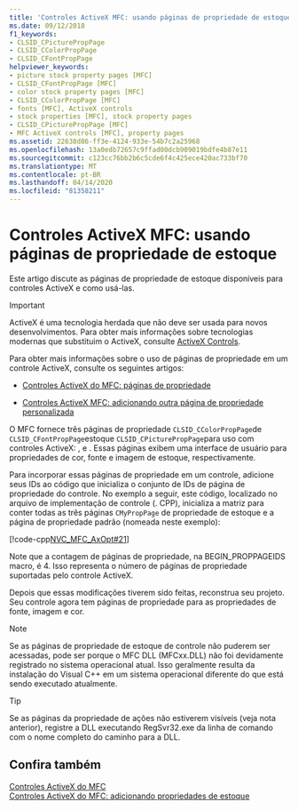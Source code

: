 ```yaml
---
title: 'Controles ActiveX MFC: usando páginas de propriedade de estoque'
ms.date: 09/12/2018
f1_keywords:
- CLSID_CPicturePropPage
- CLSID_CColorPropPage
- CLSID_CFontPropPage
helpviewer_keywords:
- picture stock property pages [MFC]
- CLSID_CFontPropPage [MFC]
- color stock property pages [MFC]
- CLSID_CColorPropPage [MFC]
- fonts [MFC], ActiveX controls
- stock properties [MFC], stock property pages
- CLSID_CPicturePropPage [MFC]
- MFC ActiveX controls [MFC], property pages
ms.assetid: 22638d86-ff3e-4124-933e-54b7c2a25968
ms.openlocfilehash: 13a0edb72657c9ffad00dcb909019bdfe4b87e11
ms.sourcegitcommit: c123cc76bb2b6c5cde6f4c425ece420ac733bf70
ms.translationtype: MT
ms.contentlocale: pt-BR
ms.lasthandoff: 04/14/2020
ms.locfileid: "81358211"
---
```

# <a name="mfc-activex-controls-using-stock-property-pages"></a>Controles ActiveX MFC: usando páginas de propriedade de estoque

Este artigo discute as páginas de propriedade de estoque disponíveis para controles ActiveX e como usá-las.

>[!IMPORTANT]
> ActiveX é uma tecnologia herdada que não deve ser usada para novos desenvolvimentos. Para obter mais informações sobre tecnologias modernas que substituim o ActiveX, consulte [ActiveX Controls](activex-controls.md).

Para obter mais informações sobre o uso de páginas de propriedade em um controle ActiveX, consulte os seguintes artigos:

- [Controles ActiveX do MFC: páginas de propriedade](../mfc/mfc-activex-controls-property-pages.md)

- [Controles ActiveX MFC: adicionando outra página de propriedade personalizada](../mfc/mfc-activex-controls-adding-another-custom-property-page.md)

O MFC fornece três páginas de propriedade `CLSID_CColorPropPage`de `CLSID_CFontPropPage`estoque `CLSID_CPicturePropPage`para uso com controles ActiveX: , e . Essas páginas exibem uma interface de usuário para propriedades de cor, fonte e imagem de estoque, respectivamente.

Para incorporar essas páginas de propriedade em um controle, adicione seus IDs ao código que inicializa o conjunto de IDs de página de propriedade do controle. No exemplo a seguir, este código, localizado no arquivo de implementação de controle (. CPP), inicializa a matriz para conter todas as três páginas `CMyPropPage` de propriedade de estoque e a página de propriedade padrão (nomeada neste exemplo):

[!code-cpp[NVC_MFC_AxOpt#21](../mfc/codesnippet/cpp/mfc-activex-controls-using-stock-property-pages_1.cpp)]

Note que a contagem de páginas de propriedade, na BEGIN_PROPPAGEIDS macro, é 4. Isso representa o número de páginas de propriedade suportadas pelo controle ActiveX.

Depois que essas modificações tiverem sido feitas, reconstrua seu projeto. Seu controle agora tem páginas de propriedade para as propriedades de fonte, imagem e cor.

> [!NOTE]
> Se as páginas de propriedade de estoque de controle não puderem ser acessadas, pode ser porque o MFC DLL (MFCxx.DLL) não foi devidamente registrado no sistema operacional atual. Isso geralmente resulta da instalação do Visual C++ em um sistema operacional diferente do que está sendo executado atualmente.

> [!TIP]
> Se as páginas da propriedade de ações não estiverem visíveis (veja nota anterior), registre a DLL executando RegSvr32.exe da linha de comando com o nome completo do caminho para a DLL.

## <a name="see-also"></a>Confira também

[Controles ActiveX do MFC](../mfc/mfc-activex-controls.md)<br/>
[Controles ActiveX do MFC: adicionando propriedades de estoque](../mfc/mfc-activex-controls-adding-stock-properties.md)
